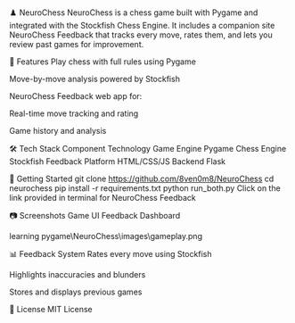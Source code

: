 ♟️ NeuroChess
NeuroChess is a chess game built with Pygame and integrated with the Stockfish Chess Engine. It includes a companion site NeuroChess Feedback that tracks every move, rates them, and lets you review past games for improvement.

🔑 Features
Play chess with full rules using Pygame

Move-by-move analysis powered by Stockfish

NeuroChess Feedback web app for:

Real-time move tracking and rating

Game history and analysis

🛠 Tech Stack
Component	Technology
Game Engine	Pygame
Chess Engine	Stockfish
Feedback Platform	HTML/CSS/JS
Backend		Flask

🚀 Getting Started
git clone https://github.com/8ven0m8/NeuroChess
cd neurochess
pip install -r requirements.txt
python run_both.py
Click on the link provided in terminal for NeuroChess Feedback

📷 Screenshots
Game UI	Feedback Dashboard

learning pygame\NeuroChess\images\gameplay.png

📊 Feedback System
Rates every move using Stockfish

Highlights inaccuracies and blunders

Stores and displays previous games

📄 License
MIT License